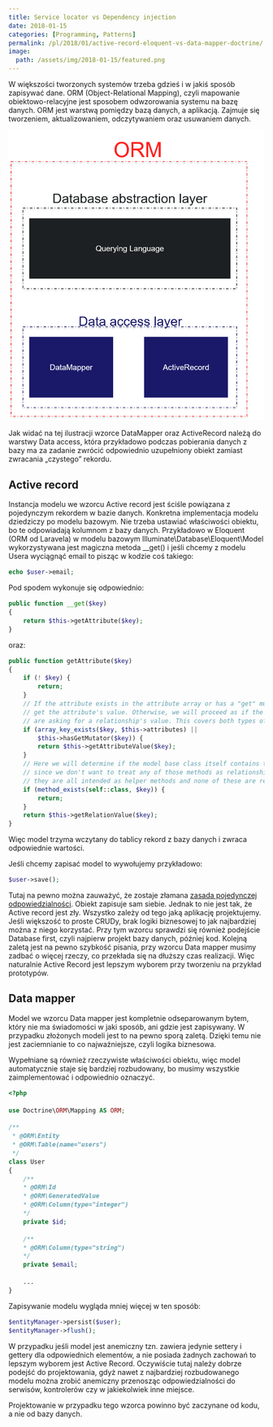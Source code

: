```yaml
---
title: Service locator vs Dependency injection
date: 2018-01-15
categories: [Programming, Patterns]
permalink: /pl/2018/01/active-record-eloquent-vs-data-mapper-doctrine/
image:
  path: /assets/img/2018-01-15/featured.png
---
```

W większości tworzonych systemów trzeba gdzieś i w jakiś sposób zapisywać dane. ORM (Object-Relational Mapping), czyli mapowanie obiektowo-relacyjne jest sposobem odwzorowania systemu na bazę danych. ORM jest warstwą pomiędzy bazą danych, a aplikacją. Zajmuje się tworzeniem, aktualizowaniem, odczytywaniem oraz usuwaniem danych.

![ORM](/assets/img/2018-01-15/orm.png)

Jak widać na tej ilustracji wzorce DataMapper oraz ActiveRecord należą do warstwy Data access, która przykładowo podczas pobierania danych z bazy ma za zadanie zwrócić odpowiednio uzupełniony obiekt zamiast zwracania „czystego” rekordu.

## Active record
Instancja modelu we wzorcu Active record jest ściśle powiązana z pojedynczym rekordem w bazie danych. Konkretna implementacja modelu dziedziczy po modelu bazowym. Nie trzeba ustawiać właściwości obiektu, bo te odpowiadają kolumnom z bazy danych. Przykładowo w Eloquent (ORM od Laravela) w modelu bazowym Illuminate\Database\Eloquent\Model wykorzystywana jest magiczna metoda __get() i jeśli chcemy z modelu Usera wyciągnąć email to pisząc w kodzie coś takiego:

```php
echo $user->email;
```
Pod spodem wykonuje się odpowiednio:
```php
public function __get($key)
{
    return $this->getAttribute($key);
}
```
oraz:

```php
public function getAttribute($key)
{
    if (! $key) {
        return;
    }
    // If the attribute exists in the attribute array or has a "get" mutator we will
    // get the attribute's value. Otherwise, we will proceed as if the developers
    // are asking for a relationship's value. This covers both types of values.
    if (array_key_exists($key, $this->attributes) ||
        $this->hasGetMutator($key)) {
        return $this->getAttributeValue($key);
    }
    // Here we will determine if the model base class itself contains this given key
    // since we don't want to treat any of those methods as relationships because
    // they are all intended as helper methods and none of these are relations.
    if (method_exists(self::class, $key)) {
        return;
    }
    return $this->getRelationValue($key);
}
```

Więc model trzyma wczytany do tablicy rekord z bazy danych i zwraca odpowiednie wartości.

Jeśli chcemy zapisać model to wywołujemy przykładowo:

```php
$user->save();
```

Tutaj na pewno można zauważyć, że zostaje złamana [zasada pojedynczej odpowiedzialności](https://sarvendev.com/2017/08/1-solid-single-responsibility-principle/). Obiekt zapisuje sam siebie. 
Jednak to nie jest tak, że Active record jest zły. Wszystko zależy od tego jaką aplikację projektujemy. Jeśli większość to proste CRUDy, brak logiki biznesowej to jak najbardziej można z niego korzystać. Przy tym wzorcu sprawdzi się również podejście Database first, czyli najpierw projekt bazy danych, później kod. Kolejną zaletą jest na pewno szybkość pisania, przy wzorcu Data mapper musimy zadbać o więcej rzeczy, co przekłada się na dłuższy czas realizacji. Więc naturalnie Active Record jest lepszym wyborem przy tworzeniu na przykład prototypów.

## Data mapper
Model we wzorcu Data mapper jest kompletnie odseparowanym bytem,  który nie ma świadomości w jaki sposób, ani gdzie jest zapisywany. W przypadku złożonych modeli jest to na pewno sporą zaletą. Dzięki temu nie jest zaciemnianie to co najważniejsze, czyli logika biznesowa.

Wypełniane są również rzeczywiste właściwości obiektu, więc model automatycznie staje się bardziej rozbudowany, bo musimy wszystkie zaimplementować i odpowiednio oznaczyć.

```php
<?php
 
use Doctrine\ORM\Mapping AS ORM;
 
/**
 * @ORM\Entity
 * @ORM\Table(name="users")
 */
class User
{
    /**
    * @ORM\Id
    * @ORM\GeneratedValue
    * @ORM\Column(type="integer")
    */
    private $id;

    /**
    * @ORM\Column(type="string")
    */
    private $email;

    ...
}
```
Zapisywanie modelu wygląda mniej więcej w ten sposób:

```php
$entityManager->persist($user);
$entityManager->flush();
```

W przypadku jeśli model jest anemiczny tzn. zawiera jedynie settery i gettery dla odpowiednich elementów, a nie posiada żadnych zachowań to lepszym wyborem jest Active Record. Oczywiście tutaj należy dobrze podejść do projektowania, gdyż nawet z najbardziej rozbudowanego modelu można zrobić anemiczny przenosząc odpowiedzialności do serwisów, kontrolerów czy w jakiekolwiek inne miejsce.

Projektowanie w przypadku tego wzorca powinno być zaczynane od kodu, a nie od bazy danych.


